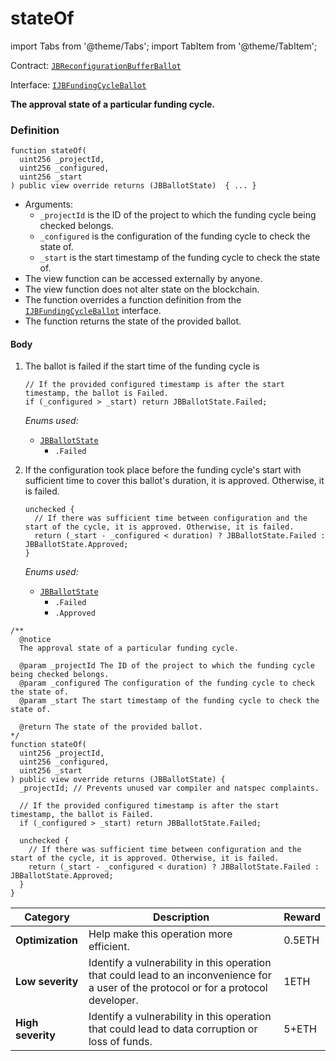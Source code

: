 # stateOf

import Tabs from '@theme/Tabs';
import TabItem from '@theme/TabItem';

Contract: [`JBReconfigurationBufferBallot`](/docs/dev/v3/api/contracts/or-ballots/jbreconfigurationbufferballot/README.md)

Interface: [`IJBFundingCycleBallot`](/docs/dev/v3/api/interfaces/ijbfundingcycleballot.md)

<Tabs>
<TabItem value="Step by step" label="Step by step">

**The approval state of a particular funding cycle.**

### Definition

```
function stateOf(
  uint256 _projectId,
  uint256 _configured,
  uint256 _start
) public view override returns (JBBallotState)  { ... }
```

* Arguments:
  * `_projectId` is the ID of the project to which the funding cycle being checked belongs.
  * `_configured` is the configuration of the funding cycle to check the state of.
  * `_start` is the start timestamp of the funding cycle to check the state of.
* The view function can be accessed externally by anyone.
* The view function does not alter state on the blockchain.
* The function overrides a function definition from the [`IJBFundingCycleBallot`](/docs/dev/v3/api/interfaces/ijbfundingcycleballot.md) interface.
* The function returns the state of the provided ballot.

#### Body

1.  The ballot is failed if the start time of the funding cycle is

    ```
    // If the provided configured timestamp is after the start timestamp, the ballot is Failed.
    if (_configured > _start) return JBBallotState.Failed;
    ```

    _Enums used:_

    * [`JBBallotState`](/docs/dev/v3/api/enums/jbballotstate.md)
      * `.Failed`

2.  If the configuration took place before the funding cycle's start with sufficient time to cover this ballot's duration, it is approved. Otherwise, it is failed.

    ```
    unchecked {
      // If there was sufficient time between configuration and the start of the cycle, it is approved. Otherwise, it is failed.
      return (_start - _configured < duration) ? JBBallotState.Failed : JBBallotState.Approved;
    }
    ```

    _Enums used:_

    * [`JBBallotState`](/docs/dev/v3/api/enums/jbballotstate.md)
      * `.Failed`
      * `.Approved`

</TabItem>

<TabItem value="Code" label="Code">

```
/**
  @notice
  The approval state of a particular funding cycle.

  @param _projectId The ID of the project to which the funding cycle being checked belongs.
  @param _configured The configuration of the funding cycle to check the state of.
  @param _start The start timestamp of the funding cycle to check the state of.

  @return The state of the provided ballot.
*/
function stateOf(
  uint256 _projectId,
  uint256 _configured,
  uint256 _start
) public view override returns (JBBallotState) {
  _projectId; // Prevents unused var compiler and natspec complaints.

  // If the provided configured timestamp is after the start timestamp, the ballot is Failed.
  if (_configured > _start) return JBBallotState.Failed;

  unchecked {
    // If there was sufficient time between configuration and the start of the cycle, it is approved. Otherwise, it is failed.
    return (_start - _configured < duration) ? JBBallotState.Failed : JBBallotState.Approved;
  }
}
```

</TabItem>

<TabItem value="Bug bounty" label="Bug bounty">

| Category          | Description                                                                                                                            | Reward |
| ----------------- | -------------------------------------------------------------------------------------------------------------------------------------- | ------ |
| **Optimization**  | Help make this operation more efficient.                                                                                               | 0.5ETH |
| **Low severity**  | Identify a vulnerability in this operation that could lead to an inconvenience for a user of the protocol or for a protocol developer. | 1ETH   |
| **High severity** | Identify a vulnerability in this operation that could lead to data corruption or loss of funds.                                        | 5+ETH  |

</TabItem>
</Tabs>
